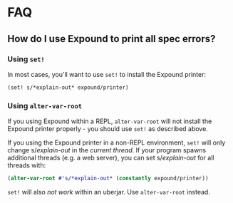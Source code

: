 # FAQ

## How do I use Expound to print all spec errors?

### Using `set!`

In most cases, you'll want to use `set!` to install the Expound printer:

```clojure
(set! s/*explain-out* expound/printer)
```

### Using `alter-var-root`

If you using Expound within a REPL, `alter-var-root` will not install the Expound printer properly - you should use `set!` as described above.

If you using the Expound printer in a non-REPL environment, `set!` will only change s/*explain-out* in the *current thread*. If your program spawns additional threads (e.g. a web server), you can set s/*explain-out* for all threads with:


```clojure
(alter-var-root #'s/*explain-out* (constantly expound/printer))
```

`set!` will also *not work* within an uberjar. Use `alter-var-root` instead.

